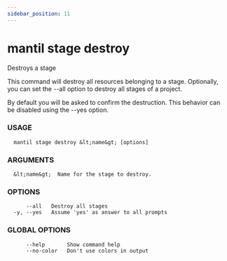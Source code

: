 ```yaml
---
sidebar_position: 11
---
```


# mantil stage destroy

Destroys a stage

This command will destroy all resources belonging to a stage.
Optionally, you can set the --all option to destroy all stages of a project.

By default you will be asked to confirm the destruction.
This behavior can be disabled using the --yes option.

### USAGE
```
  mantil stage destroy &lt;name&gt; [options]
```
### ARGUMENTS
```
  &lt;name&gt;  Name for the stage to destroy.
```
### OPTIONS
```
      --all   Destroy all stages
  -y, --yes   Assume 'yes' as answer to all prompts
```
### GLOBAL OPTIONS
```
      --help       Show command help
      --no-color   Don't use colors in output
```

